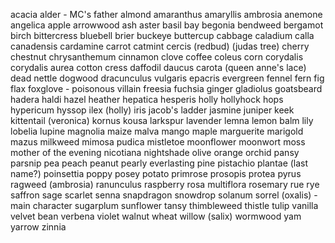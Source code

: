 acacia
alder - MC's father
almond
amaranthus
amaryllis
ambrosia
anemone
angelica
apple
arrowwood
ash
aster
basil
bay
begonia
bendweed
bergamot
birch
bittercress
bluebell
brier
buckeye
buttercup
cabbage
caladium
calla
canadensis
cardamine
carrot
catmint
cercis (redbud) (judas tree)
cherry
chestnut
chrysanthemum
cinnamon
clove
coffee
coleus
corn
corydalis
corydalis aurea
cotton
cress
daffodil
daucus carota (queen anne's lace)
dead nettle
dogwood
dracunculus vulgaris
epacris
evergreen
fennel
fern
fig
flax
foxglove - poisonous villain
freesia
fuchsia
ginger
gladiolus
goatsbeard
hadera
haldi
hazel
heather
hepatica
hesperis
holly hollyhock
hops
hypericum
hyssop
ilex (holly)
iris
jacob's ladder
jasmine
juniper
keek
kittentail (veronica)
kornus kousa
larkspur
lavender
lemna
lemon balm
lily
lobelia
lupine
magnolia
maize
malva
mango
maple
marguerite
marigold
mazus
milkweed
mimosa pudica
mistletoe
moonflower
moonwort
moss
mother of the evening
nicotiana
nightshade
olive
orange
orchid
pansy
parsnip
pea
peach
peanut
pearly everlasting
pine
pistachio
plantae (last name?)
poinsettia
poppy
posey
potato
primrose
prosopis
protea
pyrus
ragweed (ambrosia)
ranunculus
raspberry
rosa multiflora
rosemary
rue
rye
saffron
sage
scarlet
senna
snapdragon
snowdrop
solanum
sorrel (oxalis) - main character
sugarplum
sunflower
tansy
thimbleweed
thistle
tulip
vanilla
velvet bean
verbena
violet
walnut
wheat
willow (salix)
wormwood
yam
yarrow
zinnia